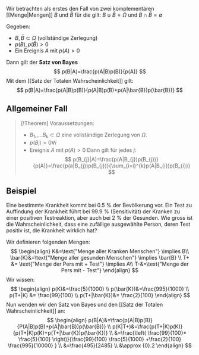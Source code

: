 Wir betrachten als erstes den Fall von zwei komplementären [[Menge|Mengen]] $B$ und $\bar{B}$ für die gilt: $B\cup \bar{B}=\Omega$ und $B\cap \bar{B}=\emptyset$

Gegeben:
- $B, \bar{B} \subset \Omega$ (vollständige Zerlegung)
- $p(B),p(\bar{B})>0$
- Ein Ereignis $A$ mit $p(A)>0$

Dann gilt der **Satz von Bayes**
$$
p(B|A)=\frac{p(A|B)p(B)}{p(A)}
$$
Mit dem [[Satz der Totalen Wahrscheinlichkeit]] gilt:
$$
p(B|A)=\frac{p(A|B)p(B)}{p(A|B)p(B)+p(A|\bar{B})p(\bar{B})}
$$

## Allgemeiner Fall
>[!Theorem]
>Voraussetzungen:
>- $B_{1},,\dots B_{k} \subset \Omega$ eine vollständige Zerlegung von $\Omega$.
>- $p(B_{i})>0 \forall i$
>- Ereignis $A$ mit $p(A)>0$
>Dann gilt für jedes $j$:
>$$
>p(B_{j}|A)=\frac{p(A|B_{j})p(B_{j})}{p(A)}=\frac{p(a|B_{j})p(B_{j})}{\sum_{i=i}^{k}p(A|B_{i})p(B_{i})}
>$$

## Beispiel
Eine bestimmte Krankheit kommt bei 0.5 % der Bevölkerung vor. Ein Test zu Auffindung der Krankheit führt bei 99.9 % (Sensitivität) der Kranken zu einer positiven Testreaktion, aber auch bei 2 % der Gesunden. Wie gross ist die Wahrscheinlichkeit, dass eine zufällige ausgewählte Person, deren Test positiv ist, die Krankheit wirklich hat?

Wir definieren folgenden Mengen:
$$
\begin{align}
K&=\text{"Menge aller Kranken Menschen"}  \implies B\\
\bar{K}&=\text{"Menge aller gesunden Menschen"} \implies \bar{B} \\
T+ &= \text{"Menge der Pers mit + Test"} \implies A\\
T-&=\text{"Menge der Pers mit - Test"}
\end{align}
$$
Wir wissen:
$$
\begin{align}
p(K)&=\frac{5}{1000} \\
p(\bar{K})&=\frac{995}{1000} \\
p(T+|K) &= \frac{99}{100} \\
p(T+|\bar{K})&= \frac{2}{100}
\end{align}
$$
Nun wenden wir den Satz von Bayes und den [[Satz der Totalen Wahrscheinlichkeit]] an:
$$
\begin{align}
p(B|A)&=\frac{p(A|B)p(B)}{P(A|B)p(B)+p(A|\bar{B})p(\bar{B})} \\
p(K|T+)&=\frac{p(T+|K)p(K)}{p(T+|K)p(K)+p(T+|\bar{K})p(\bar{K})} \\
&=\frac{\left( \frac{99}{100}* \frac{5}{100} \right)}{\frac{99}{100} \frac{5}{1000} +\frac{2}{100} \frac{995}{10000} } \\
&=\frac{495}{2485} \\
&\approx {0}.2
\end{align}
$$




